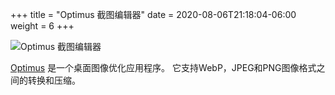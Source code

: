+++
title = "Optimus 截图编辑器"
date = 2020-08-06T21:18:04-06:00
weight = 6
+++

![Optimus 截图编辑器](./optimus_screenshot_editor--1200x742.png)

[Optimus](https://github.com/splode/optimus) 是一个桌面图像优化应用程序。 它支持WebP，JPEG和PNG图像格式之间的转换和压缩。
